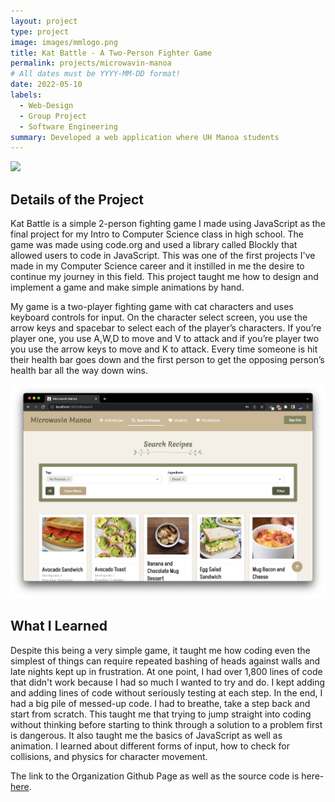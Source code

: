 ```yaml
---
layout: project
type: project
image: images/mmlogo.png
title: Kat Battle - A Two-Person Fighter Game
permalink: projects/microwavin-manoa
# All dates must be YYYY-MM-DD format!
date: 2022-05-10
labels:
  - Web-Design
  - Group Project
  - Software Engineering 
summary: Developed a web application where UH Manoa students 
---
```

  <img class="ui medium image" src="../images/mm-landing.png">
  
## Details of the Project 

Kat Battle is a simple 2-person fighting game I made using JavaScript as the final project for my Intro to Computer Science class in high school. The game was made using code.org and used a library called Blockly that allowed users to code in JavaScript. This was one of the first projects I've made in my Computer Science career and it instilled in me the desire to continue my journey in this field. This project taught me how to design and implement a game and make simple animations by hand. 

My game is a two-player fighting game with cat characters and uses keyboard controls for input. On the character select screen, you use the arrow keys and spacebar to select each of the player’s characters. If you’re player one, you use A,W,D to move and V to attack and if you’re player two you use the arrow keys to move and K to attack. Every time someone is hit their health bar goes down and the first person to get the opposing person’s health bar all the way down wins. 

<img class="ui medium image" src="../images/search-recipe.png">

## What I Learned 
Despite this being a very simple game, it taught me how coding even the simplest of things can require repeated bashing of heads against walls and late nights kept up in frustration. At one point, I had over 1,800 lines of code that didn't work because I had so much I wanted to try and do. I kept adding and adding lines of code without seriously testing at each step. In the end, I had a big pile of messed-up code. I had to breathe, take a step back and start from scratch. This taught me that trying to jump straight into coding without thinking before starting to think through a solution to a problem first is dangerous. It also taught me the basics of JavaScript as well as animation. I learned about different forms of input, how to check for collisions, and physics for character movement. 

The link to the Organization Github Page as well as the source code is here- [here](https://microwavin-manoa.github.io/).




